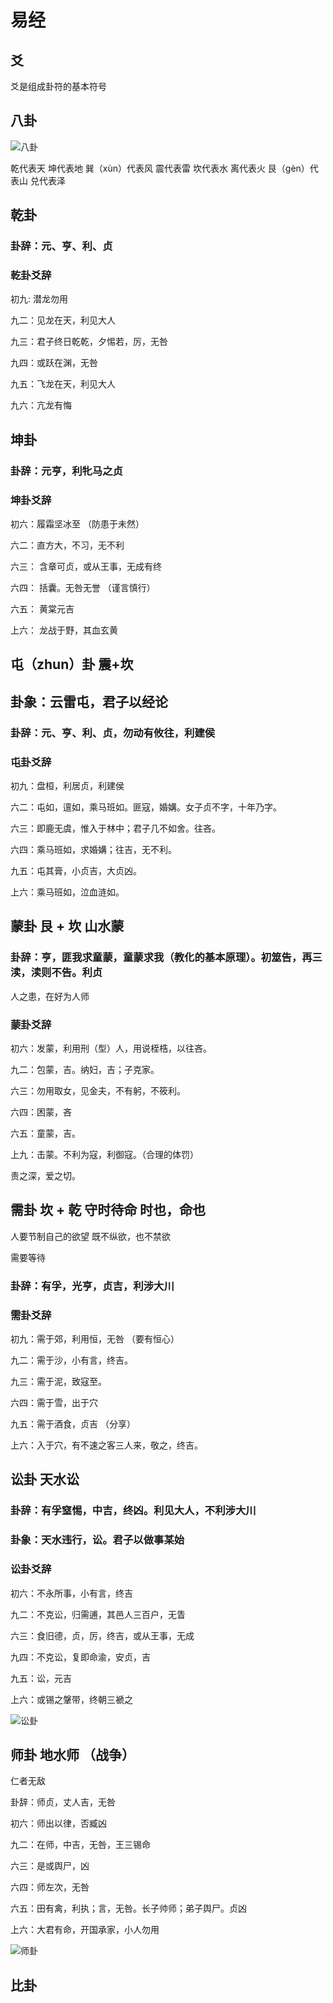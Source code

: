 # 易经

## 爻

爻是组成卦符的基本符号

## 八卦

![八卦](image/八卦.jpg)

乾代表天
坤代表地
巽（xùn）代表风
震代表雷
坎代表水
离代表火
艮（gèn）代表山
兑代表泽

## 乾卦

### 卦辞：元、亨、利、贞

### 乾卦爻辞

初九: 潜龙勿用

九二：见龙在天，利见大人

九三：君子终日乾乾，夕惕若，厉，无咎

九四：或跃在渊，无咎

九五：飞龙在天，利见大人

九六：亢龙有悔

## 坤卦

### 卦辞：元亨，利牝马之贞

### 坤卦爻辞

初六：履霜坚冰至  （防患于未然）

六二：直方大，不习，无不利

六三： 含章可贞，或从王事，无成有终

六四： 括囊。无咎无誉 （谨言慎行）

六五： 黄棠元吉

上六： 龙战于野，其血玄黄

## 屯（zhun）卦  震+坎

## 卦象：云雷屯，君子以经论

### 卦辞：元、亨、利、贞，勿动有攸往，利建侯

### 屯卦爻辞

初九：盘桓，利居贞，利建侯

六二：屯如，邅如，乘马班如。匪寇，婚媾。女子贞不字，十年乃字。

六三：即鹿无虞，惟入于林中；君子几不如舍。往吝。

六四：乘马班如，求婚媾；往吉，无不利。

九五：屯其膏，小贞吉，大贞凶。

上六：乘马班如，泣血涟如。

## 蒙卦 艮 + 坎 山水蒙

### 卦辞：亨，匪我求童蒙，童蒙求我（教化的基本原理）。初筮告，再三渎，渎则不告。利贞

人之患，在好为人师

### 蒙卦爻辞

初六：发蒙，利用刑（型）人，用说桎梏，以往吝。

九二：包蒙，吉。纳妇，吉；子克家。

六三：勿用取女，见金夫，不有躬，不筱利。

六四：困蒙，吝

六五：童蒙，吉。

上九：击蒙。不利为寇，利御寇。（合理的体罚）

责之深，爱之切。

## 需卦 坎 + 乾  守时待命   时也，命也

人要节制自己的欲望 既不纵欲，也不禁欲

需要等待

### 卦辞：有孚，光亨，贞吉，利涉大川

### 需卦爻辞

初九：需于郊，利用恒，无咎  （要有恒心）

九二：需于沙，小有言，终吉。

九三：需于泥，致寇至。

六四：需于雪，出于穴

九五：需于酒食，贞吉  （分享）

上六：入于穴，有不速之客三人来，敬之，终吉。

## 讼卦   天水讼

### 卦辞：有孚窒惕，中吉，终凶。利见大人，不利涉大川

### 卦象：天水违行，讼。君子以做事某始

### 讼卦爻辞

初六：不永所事，小有言，终吉

九二：不克讼，归需逋，其邑人三百户，无眚

六三：食旧德，贞，厉，终吉，或从王事，无成

九四：不克讼，复即命渝，安贞，吉

九五：讼，元吉

上六：或锡之鞶带，终朝三褫之

![讼卦](image/048.讼卦.png '天水讼')

## 师卦  地水师  （战争）

 仁者无敌

 卦辞：师贞，丈人吉，无咎

初六：师出以律，否臧凶

九二：在师，中吉，无咎，王三锡命

六三：是或舆尸，凶

六四：师左次，无咎

六五：田有禽，利执；言，无咎。长子帅师；弟子舆尸。贞凶

上六：大君有命，开国承家，小人勿用

![师卦](image/049.师卦.png '地水师')

## 比卦
